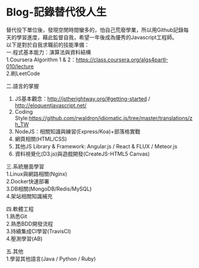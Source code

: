 # Blog-記錄替代役人生  
替代役下單位後，發現空閒時間蠻多的，怕自己荒廢學業，所以用Github記錄每天的學習進度，藉此監督自我，希望一年後成為優秀的Javascript工程師。  
以下是對於自我求職前的技能準備：  
一.程式基本能力：演算法與資料結構  
1.Coursera Algorithm 1 & 2：https://class.coursera.org/algs4partI-010/lecture  
2.刷LeetCode  

二.語言的掌握  
1. JS基本觀念：http://jstherightway.org/#getting-started / http://eloquentjavascript.net/      
2. Coding Style:https://github.com/rwaldron/idiomatic.js/tree/master/translations/zh_TW  
3. NodeJS：相關知識與練習(Express/Koa)+部落格實戰   
4. 網頁相關(HTML/CSS)   
5. 其他JS Library & Framework: Angular.js / React & FLUX / Meteor.js   
6. 資料視覺化(D3.js)與遊戲開發(CreateJS-HTML5 Canvas)    

三.系統層面學習  
1.Linux與網路相關(Nginx)  
2.Docker快速部署  
3.DB相關(MongoDB/Redis/MySQL)  
4.架站相關知識補充  

四.軟體工程  
1.熟悉Git  
2.熟悉BDD開發流程  
3.持續集成CI學習(TravisCI)  
4.壓測學習(AB)  

五.其他  
1.學習其他語言(Java / Python / Ruby)  
